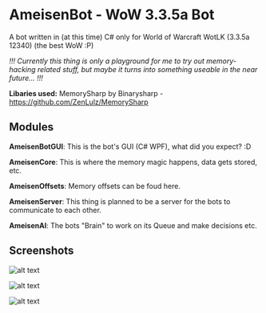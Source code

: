 # AmeisenBot - WoW 3.3.5a Bot
A bot written in (at this time) C# only for World of Warcraft WotLK (3.3.5a 12340) (the best WoW :P)

*!!! Currently this thing is only a playground for me to try out memory-hacking related stuff, but maybe it turns into something useable in the near future... !!!*

**Libaries used:** MemorySharp by Binarysharp - https://github.com/ZenLulz/MemorySharp

## Modules
**AmeisenBotGUI**: This is the bot's GUI (C# WPF), what did you expect? :D

**AmeisenCore**: This is where the memory magic happens, data gets stored, etc.

**AmeisenOffsets**: Memory offsets can be foud here.

**AmeisenServer**: This thing is planned to be a server for the bots to communicate to each other.

**AmeisenAI**: The bots "Brain" to work on its Queue and make decisions etc.

## Screenshots

![alt text](https://github.com/Jnnshschl/WoW-3.3.5a-Bot/blob/master/images/charselect.PNG?raw=true "Character selection")

![alt text](https://github.com/Jnnshschl/WoW-3.3.5a-Bot/blob/master/images/mainscreen.PNG?raw=true "Mainscreen")

![alt text](https://github.com/Jnnshschl/WoW-3.3.5a-Bot/blob/master/images/settings.PNG?raw=true "Mainscreen")
